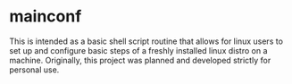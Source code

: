 # mainconf

This is intended as a basic shell script routine that allows for linux users to set up and configure basic steps of a freshly installed linux distro on a machine. Originally, this project was planned and developed strictly for personal use.
